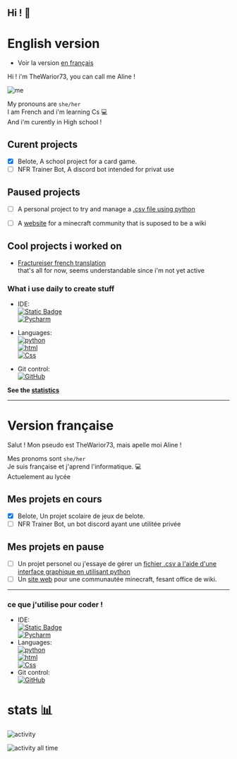 ## Hi ! 👋

# English version
- Voir la version [en français](#version-française)

Hi ! i'm TheWarior73, you can call me Aline !   

![me](https://cdn.discordapp.com/attachments/1042889170240163840/1125102130622111765/image.png?size=16&quality=lossless)

My pronouns are `she/her`   
I am French and i'm learning Cs 💻   
And i'm curently in High school !

## Curent projects

- [x] Belote, A school project for a card game.
- [ ] NFR Trainer Bot, A discord bot intended for privat use

## Paused projects
- [ ] A personal project to try and manage a [.csv file using python](https://github.com/TheWarior73/Simple-csv-file-Manipulator)
- [ ] A [website](https://github.com/TheWarior73/Aedivos-wiki) for a minecraft community that is suposed to be a wiki


## Cool projects i worked on

- [Fractureiser french translation](https://github.com/TheWarior73/fractureiser)   
that's all for now, seems understandable since i'm not yet active

### What i use daily to create stuff

- IDE: \
[![Static Badge](https://img.shields.io/badge/Visual-Studio_Code%20-%20black?style=flat-square&logo=visual-studio-code&logoColor=blue&labelColor=yellow)](https://code.visualstudio.com/)\
[![Pycharm](https://img.shields.io/badge/Pycharm%20-%20JetBrains%20-%20black?style=flat-square&logo=pycharm&logoColor=yellow&labelColor=teal)](https://www.jetbrains.com/fr-fr/pycharm/)

- Languages: \
[![python](https://img.shields.io/badge/Python-black?style=flat-square&logo=python)](https://python.org)\
[![html](https://img.shields.io/badge/HTML-black?style=flat-square&logo=html5)](https://developer.mozilla.org/fr/docs/Web/HTML) \
[![Css](https://img.shields.io/badge/Javascript-black?style=flat-square&logo=javascript)](https://developer.mozilla.org/fr/docs/Web/JavaScript) 
- Git control: \
[![GitHub](https://img.shields.io/badge/GitHub-black?style=flat-square&logo=github)](https://github.com/)

**See the [statistics](#stats-)** 

---

# Version française
Salut ! Mon pseudo est TheWarior73, mais apelle moi Aline !

Mes pronoms sont `she/her` \
Je suis française et j'aprend l'informatique. 💻\
Actuelement au lycée

## Mes projets en cours

- [x] Belote, Un projet scolaire de jeux de belote.
- [ ] NFR Trainer Bot, un bot discord ayant une utilitée privée

## Mes projets en pause
- [ ] Un projet personel ou j'essaye de gérer un [fichier .csv a l'aide d'une interface graphique en utilisant python](https://github.com/TheWarior73/Simple-csv-file-Manipulator)
- [ ] Un [site web](https://github.com/TheWarior73/Aedivos-wiki) pour une communautée minecraft, fesant office de wiki. 

---

### ce que j'utilise pour coder ! 

- IDE: \
[![Static Badge](https://img.shields.io/badge/Visual-Studio_Code%20-%20black?style=flat-square&logo=visual-studio-code&logoColor=blue&labelColor=yellow)](https://code.visualstudio.com/)\
[![Pycharm](https://img.shields.io/badge/Pycharm%20-%20JetBrains%20-%20black?style=flat-square&logo=pycharm&logoColor=yellow&labelColor=teal)](https://www.jetbrains.com/fr-fr/pycharm/)
- Languages: \
[![python](https://img.shields.io/badge/Python-black?style=flat-square&logo=python)](https://python.org)\
[![html](https://img.shields.io/badge/HTML-black?style=flat-square&logo=html5)](https://developer.mozilla.org/fr/docs/Web/HTML) \
[![Css](https://img.shields.io/badge/Javascript-black?style=flat-square&logo=javascript)](https://developer.mozilla.org/fr/docs/Web/JavaScript) 
- Git control: \
[![GitHub](https://img.shields.io/badge/GitHub-black?style=flat-square&logo=github)](https://github.com/)

# stats 📊

![activity](https://wakatime.com/share/@Th3_Warior/db25347c-4689-4bfd-a615-9ad0d044f335.svg)

![activity all time](https://wakatime.com/share/@Th3_Warior/2f40ea0b-0e57-4511-9248-3f7959f90e75.svg)
